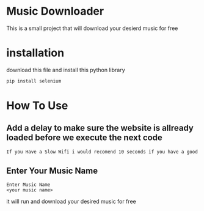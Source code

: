 # Music Downloader 
This is a small project that will download your desierd music for free 
# installation
download this file and install this python library
```bash
pip install selenium
```
# How To Use
## Add a delay to make sure the website is allready loaded before we execute the next code
```bash
If you Have a Slow Wifi i would recomend 10 seconds if you have a good to fast wifi just leave it <Delay>
```
## Enter Your Music Name 
```
Enter Music Name 
<your music name>
```
it will run and download your desired music for free